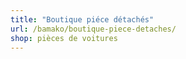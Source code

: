 ```yaml
---
title: "Boutique piéce détachés"
url: /bamako/boutique-piece-detaches/
shop: pièces de voitures
---
```

